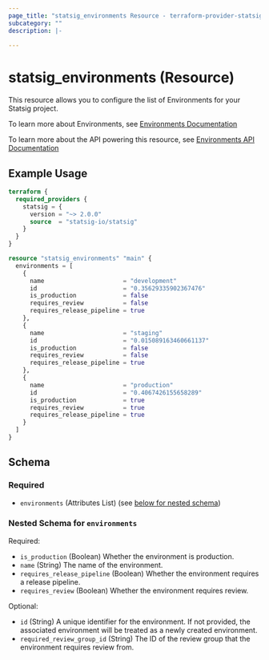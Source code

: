 ```yaml
---
page_title: "statsig_environments Resource - terraform-provider-statsig"
subcategory: ""
description: |-
  
---
```


# statsig_environments (Resource)

This resource allows you to configure the list of Environments for your Statsig project.

To learn more about Environments, see [Environments Documentation](https://docs.statsig.com/guides/using-environments#configuring-environments)

To learn more about the API powering this resource, see [Environments API Documentation](https://docs.statsig.com/console-api/all-endpoints-generated#post-/console/v1/environments)

## Example Usage

```terraform
terraform {
  required_providers {
    statsig = {
      version = "~> 2.0.0"
      source  = "statsig-io/statsig"
    }
  }
}

resource "statsig_environments" "main" {
  environments = [
    {
      name                      = "development"
      id                        = "0.35629335902367476"
      is_production             = false
      requires_review           = false
      requires_release_pipeline = true
    },
    {
      name                      = "staging"
      id                        = "0.015089163460661137"
      is_production             = false
      requires_review           = false
      requires_release_pipeline = true
    },
    {
      name                      = "production"
      id                        = "0.4067426155658289"
      is_production             = true
      requires_review           = true
      requires_release_pipeline = true
    }
  ]
}
```

<!-- schema generated by tfplugindocs -->
## Schema

### Required

- `environments` (Attributes List) (see [below for nested schema](#nestedatt--environments))

<a id="nestedatt--environments"></a>
### Nested Schema for `environments`

Required:

- `is_production` (Boolean) Whether the environment is production.
- `name` (String) The name of the environment.
- `requires_release_pipeline` (Boolean) Whether the environment requires a release pipeline.
- `requires_review` (Boolean) Whether the environment requires review.

Optional:

- `id` (String) A unique identifier for the environment. If not provided, the associated environment will be treated as a newly created environment.
- `required_review_group_id` (String) The ID of the review group that the environment requires review from.